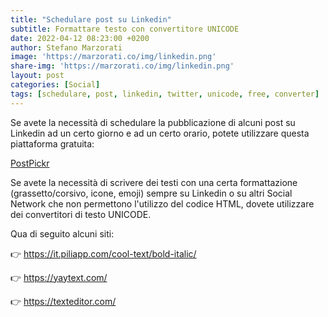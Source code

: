 ```yaml
---
title: "Schedulare post su Linkedin"
subtitle: Formattare testo con convertitore UNICODE
date: 2022-04-12 08:23:00 +0200
author: Stefano Marzorati
image: 'https://marzorati.co/img/linkedin.png'
share-img: 'https://marzorati.co/img/linkedin.png'
layout: post
categories: [Social]
tags: [schedulare, post, linkedin, twitter, unicode, free, converter]
---
```

Se avete la necessità di schedulare la pubblicazione di alcuni post su Linkedin ad un certo giorno e ad un certo orario, potete utilizzare questa piattaforma gratuita:   

<a href="https://www.postpickr.com/" target="_blank">PostPickr</a>

Se avete la necessità di scrivere dei testi con una certa formattazione (grassetto/corsivo, icone, emoji) sempre su Linkedin o su altri Social Network che non permettono l'utilizzo del codice HTML, dovete utilizzare dei convertitori di testo UNICODE.   

Qua di seguito alcuni siti:   

👉 <a href="https://it.piliapp.com/cool-text/bold-italic/" target="_blank">https://it.piliapp.com/cool-text/bold-italic/</a>   

👉 <a href="https://yaytext.com/" target="_blank">https://yaytext.com/</a>   

👉 <a href="https://texteditor.com/" target="_blank">https://texteditor.com/</a>   